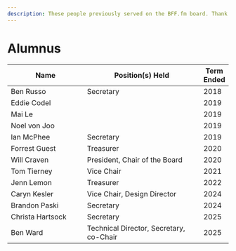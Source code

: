 ```yaml
---
description: These people previously served on the BFF.fm board. Thank you.
---
```


# Alumnus

<table data-header-hidden><thead><tr><th width="216.5">Name</th><th width="357.8333333333333">Position(s) Held</th><th>Term Ended</th></tr></thead><tbody><tr><td>Ben Russo</td><td>Secretary</td><td>2018</td></tr><tr><td>Eddie Codel</td><td></td><td>2019</td></tr><tr><td>Mai Le</td><td></td><td>2019</td></tr><tr><td>Noel von Joo</td><td></td><td>2019</td></tr><tr><td>Ian McPhee</td><td>Secretary</td><td>2019</td></tr><tr><td>Forrest Guest</td><td>Treasurer</td><td>2020</td></tr><tr><td>Will Craven</td><td>President, Chair of the Board</td><td>2020</td></tr><tr><td>Tom Tierney</td><td>Vice Chair</td><td>2021</td></tr><tr><td>Jenn Lemon</td><td>Treasurer</td><td>2022</td></tr><tr><td>Caryn Kesler</td><td>Vice Chair, Design Director</td><td>2024</td></tr><tr><td>Brandon Paski</td><td>Secretary</td><td>2024</td></tr><tr><td>Christa Hartsock</td><td>Secretary</td><td>2025</td></tr><tr><td>Ben Ward</td><td>Technical Director, Secretary, co-Chair</td><td>2025</td></tr></tbody></table>

